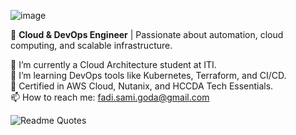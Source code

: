 ![image](https://user-images.githubusercontent.com/71595290/235447913-9a589668-74da-4146-aaf0-434779ed37e3.png)

🚀 **Cloud & DevOps Engineer** | Passionate about automation, cloud computing, and scalable infrastructure.  

🔭 I’m currently a Cloud Architecture student at ITI.  
🌱 I’m learning DevOps tools like Kubernetes, Terraform, and CI/CD.  
📜 Certified in AWS Cloud, Nutanix, and HCCDA Tech Essentials.  
📫 How to reach me: fadi.sami.goda@gmail.com  

![Readme Quotes](https://quotes-github-readme.vercel.app/api?type=vertical&theme=dark&quote=Codes%20are%20a%20puzzle.%20A%20game%2C%20just%20like%20any%20other%20game.&author=Alan%20Turing)
